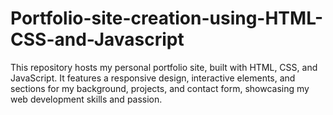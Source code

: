 # Portfolio-site-creation-using-HTML-CSS-and-Javascript
This repository hosts my personal portfolio site, built with HTML, CSS, and JavaScript. It features a responsive design, interactive elements, and sections for my background, projects, and contact form, showcasing my web development skills and passion.
